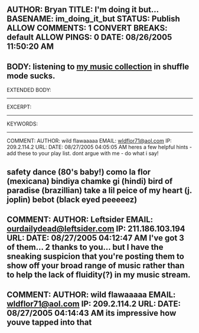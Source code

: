 AUTHOR: Bryan
TITLE: I'm doing it but...
BASENAME: im_doing_it_but
STATUS: Publish
ALLOW COMMENTS: 1
CONVERT BREAKS: __default__
ALLOW PINGS: 0
DATE: 08/26/2005 11:50:20 AM
-----
BODY:
listening to <a title="leftsider's User Page - Last.fm" href="http://www.last.fm/user/leftsider/">my music collection</a> in shuffle mode sucks.
-----
EXTENDED BODY:

-----
EXCERPT:

-----
KEYWORDS:

-----

COMMENT:
AUTHOR: wild flawaaaaa
EMAIL: wldflor71@aol.com
IP: 209.2.114.2
URL: 
DATE: 08/27/2005 04:05:05 AM
heres a few helpful hints - add these to your play list. dont argue with me - do what i say!

safety dance (80's baby!)
como la flor (mexicana)
bindiya chamke gi (hindi)
bird of paradise (brazillian)
take a lil peice of my heart (j. joplin)
bebot (black eyed peeeeez)
-----

COMMENT:
AUTHOR: Leftsider
EMAIL: ourdailydead@leftsider.com
IP: 211.186.103.194
URL: 
DATE: 08/27/2005 04:12:47 AM
I've got 3 of them... 2 thanks to you... but I have the sneaking suspicion that you're posting them to show off your broad range of music rather than to help the lack of fluidity(?) in my music stream.
-----

COMMENT:
AUTHOR: wild flawaaaaa
EMAIL: wldflor71@aol.com
IP: 209.2.114.2
URL: 
DATE: 08/27/2005 04:14:43 AM
its impressive how youve tapped into that
-----



